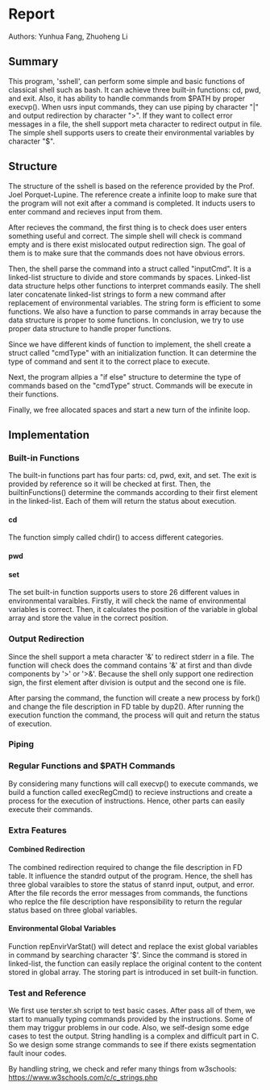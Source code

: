 # Report

Authors: Yunhua Fang, Zhuoheng Li

## Summary

This program, 'sshell', can perform some simple and basic functions of classical shell such as bash. It can achieve three built-in functions: cd, pwd, and exit. Also, it has ability to handle commands from $PATH by proper execvp(). When usrs input commands, they can use piping by character "|" and output redirection by character ">". If they want to collect error messages in a file, the shell support meta character to redirect output in file. The simple shell supports users to create their environmental variables by character "$".  

## Structure

The structure of the sshell is based on the reference provided by the Prof. Joel Porquet-Lupine. The reference create a infinite loop to make sure that the program will not exit after a command is completed. It inducts users to enter command and recieves input from them.

After recieves the command, the first thing is to check does user enters something useful and correct. The simple shell will check is command empty and is there exist mislocated output redirection sign. The goal of them is to make sure that the commands does not have obvious errors.

Then, the shell parse the command into a struct called "inputCmd". It is a linked-list structure to divide and store commands by spaces. Linked-list data structure helps other functions to interpret commands easily. The shell later concatenate linked-list strings to form a new command after replacement of environmental variables. The string form is efficient to some functions. We also have a function to parse commands in array because the data structure is proper to some functions. In conclusion, we try to use proper data structure to handle proper functions.

Since we have different kinds of function to implement, the shell create a struct called "cmdType" with an initialization function. It can determine the type of command and sent it to the correct place to execute.

Next, the program allpies a "if else" structure to determine the type of commands based on the "cmdType" struct. Commands will be execute in their functions.

Finally, we free allocated spaces and start a new turn of the infinite loop.

## Implementation

### Built-in Functions

The built-in functions part has four parts: cd, pwd, exit, and set. The exit is provided by reference so it will be checked at first. Then, the builtinFunctions() determine the commands according to their first element in the linked-list. Each of them will return the status about execution.

#### cd
The function simply called chdir() to access different categories.

#### pwd



#### set
The set built-in function supports users to store 26 different values in environmental varaibles. Firstly, it will check the name of environmental variables is correct. Then, it calculates the position of the variable in global array and store the value in the correct position.

### Output Redirection

Since the shell support a meta character '&' to redirect stderr in a file. The function will check does the command contains '&' at first and than divde components by '>' or '>&'. Because the shell only support one redirection sign, the first element after division is output and the second one is file.

After parsing the command, the function will create a new process by fork() and change the file description in FD table by dup2(). After running the execution function the command, the process will quit and return the status of execution.

### Piping


### Regular Functions and $PATH Commands

By considering many functions will call execvp() to execute commands, we build a function called execRegCmd() to recieve instructions and create a process for the execution of instructions. Hence, other parts can easily execute their commands.

### Extra Features

#### Combined Redirection

The combined redirection required to change the file description in FD table. It influence the standrd output of the program. Hence, the shell has three global varaibles to store the status of stanrd input, output, and error. After the file records the error messages from commands, the functions who replce the file description have responsibility to return the regular status based on three global variables.

#### Environmental Global Variables

Function repEnvirVarStat() will detect and replace the exist global variables in command by searching character '$'. Since the command is stored in linked-list, the function can easily replace the original content to the content stored in global array. The storing part is introduced in set built-in function.

### Test and Reference

We first use terster.sh script to test basic cases. After pass all of them, we start to manually typing commands provided by the instructions. Some of them may triggur problems in our code. Also, we self-design some edge cases to test the output. String handling is a complex and difficult part in C. So we design some strange commands to see if there exists segmentation fault inour codes.

By handling string, we check and refer many things from w3schools: https://www.w3schools.com/c/c_strings.php

